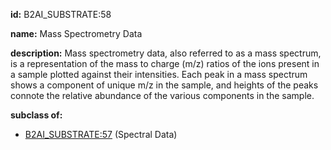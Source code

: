 **id:** B2AI_SUBSTRATE:58

**name:** Mass Spectrometry Data

**description:** Mass spectrometry data, also referred to as a mass spectrum, is a representation of the mass to charge (m/z) ratios of the ions present in a sample plotted against their intensities. Each peak in a mass spectrum shows a component of unique m/z in the sample, and heights of the peaks connote the relative abundance of the various components in the sample.

**subclass of:**

- [B2AI_SUBSTRATE:57](../substrates/spectral-data.markdown) (Spectral Data)
